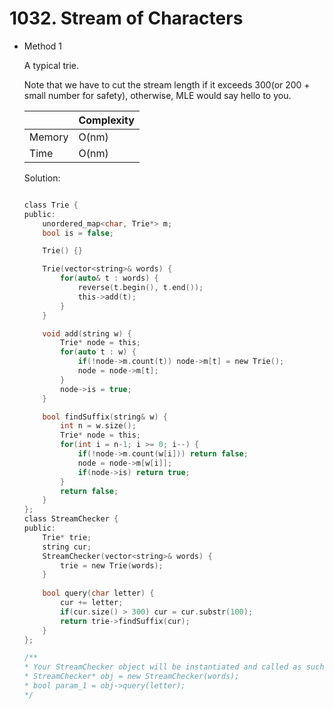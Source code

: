 # 1032. Stream of Characters
- Method 1

    A typical trie.

    Note that we have to cut the stream length if it exceeds 300(or 200 + small number for safety), otherwise, MLE would say hello to you.

    | |   Complexity  |
    | ----------- | ----------- | 
    |  Memory     | O(nm) | 
    |      Time       |  O(nm) | 


    Solution:

    ``` h

    class Trie {
    public:
        unordered_map<char, Trie*> m;
        bool is = false;

        Trie() {}

        Trie(vector<string>& words) {
            for(auto& t : words) {
                reverse(t.begin(), t.end());
                this->add(t);
            } 
        }

        void add(string w) {
            Trie* node = this;
            for(auto t : w) {
                if(!node->m.count(t)) node->m[t] = new Trie();
                node = node->m[t];
            }
            node->is = true;
        }

        bool findSuffix(string& w) {
            int n = w.size();
            Trie* node = this;
            for(int i = n-1; i >= 0; i--) {
                if(!node->m.count(w[i])) return false;
                node = node->m[w[i]];
                if(node->is) return true;
            }
            return false;
        }
    };
    class StreamChecker {
    public:
        Trie* trie;
        string cur;
        StreamChecker(vector<string>& words) {
            trie = new Trie(words);
        }
        
        bool query(char letter) {
            cur += letter;
            if(cur.size() > 300) cur = cur.substr(100);
            return trie->findSuffix(cur);
        }
    };

    /**
    * Your StreamChecker object will be instantiated and called as such:
    * StreamChecker* obj = new StreamChecker(words);
    * bool param_1 = obj->query(letter);
    */

    ```

<!-- - Method 2

    This is another method.

    | |   Complexity  |
    | ----------- | ----------- | 
    |  Memory     | O(n) | 
    |      Time       |  O(n) | 


    Solution:

    ``` h



    ```

- Additional Knowledge:
       
    Here are some additional knowledge.



<br> -->